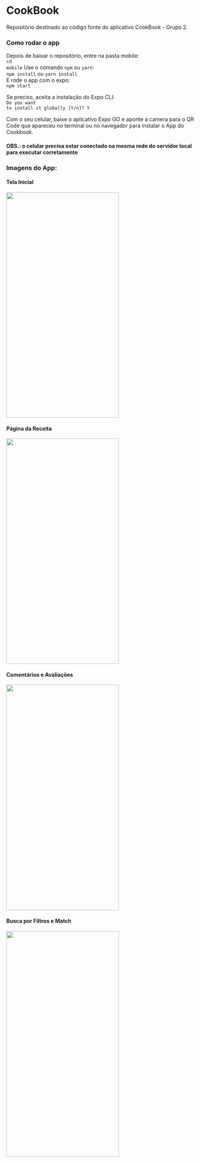 # CookBook
Repositório destinado ao código fonte do aplicativo CookBook - Grupo 2.

### Como rodar o app
Depois de baixar o repositório, entre na pasta mobile: <br/>
<code>cd mobile</code>
Use o comando <code>npm</code> ou <code>yarn</code>: <br/>
<code>npm install</code> ou <code>yarn install</code>  <br/>
E rode o app com o expo: <br/>
<code>npm start</code>

Se preciso, aceita a instalação do Expo CLI: <br/>
<code>Do you want to install it globally [Y/n]? Y</code>

Com o seu celular, baixe o aplicativo Expo GO e aponte a camera para o QR Code que apareceu no terminal ou no navegador para instalar o App do Cookbook. <br/>
#### OBS.: o celular precisa estar conectado na mesma rede do servidor local para executar corretamente

### Imagens do App:
#### Tela Inicial

<img src="https://user-images.githubusercontent.com/43016927/168056895-dbbfce0d-91c2-402b-8022-188903c3190c.PNG" width="300" height="600">

#### Página da Receita

<img src="https://user-images.githubusercontent.com/43016927/168057732-4db1924a-1c66-4386-a3b6-3da1272f50ac.PNG" width="300" height="600">

#### Comentários e Avaliações

<img src="https://user-images.githubusercontent.com/43016927/168058167-98fdb869-7947-4a9e-8ce4-3789132949ec.PNG" width="300" height="600">

#### Busca por Filtros e Match

<img src="https://user-images.githubusercontent.com/43016927/168059018-0f59317d-1d12-4420-8f82-75503ffc9e63.PNG" width="300" height="600">

